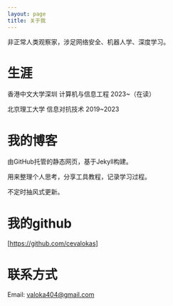 ```yaml
---
layout: page
title: 关于我
---
```


非正常人类观察家，涉足网络安全、机器人学、深度学习。

# 生涯
香港中文大学深圳 计算机与信息工程 2023~（在读）

北京理工大学 信息对抗技术 2019~2023

# 我的博客

由GitHub托管的静态网页，基于Jekyll构建。

用来整理个人思考，分享工具教程，记录学习过程。

不定时抽风式更新。

# 我的github

[https://github.com/cevalokas]

# 联系方式

Email: valoka404@gmail.com
